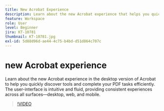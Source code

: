 ```yaml
---
title: New Acrobat Experience
description: Learn about the new Acrobat experience that helps you quickly discover tools and complete your PDF tasks efficiently
feature: Workspace
role: User
level: Beginner
jira: KT-10781
thumbnail: KT-10781.jpg
exl-id: 5d88d96d-ae44-4c75-b4bd-d51d864c707c
---
```

# new Acrobat experience

Learn about the new Acrobat experience in the desktop version of Acrobat to help you quickly discover tools and complete your PDF tasks efficiently. The user-interface is intuitive and fluid, providing consistent experiences across all surfaces—desktop, web, and mobile.

>[!VIDEO](https://video.tv.adobe.com/v/345949?quality=12&learn=on&hidetitle=true)
